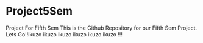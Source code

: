 # Project5Sem
Project For Fifth Sem
This is the Github Repository for our Fifth Sem Project.
Lets Go!!ikuzo ikuzo ikuzo ikuzo ikuzo ikuzo !!!
